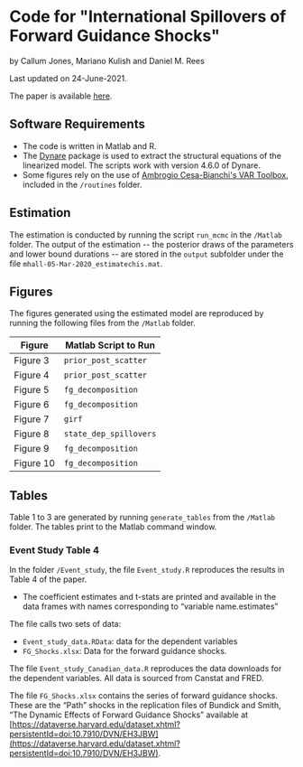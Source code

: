 # Code for "International Spillovers of Forward Guidance Shocks"

by Callum Jones, Mariano Kulish and Daniel M. Rees

Last updated on 24-June-2021.

The paper is available [here](https://callumjones.github.io/files/OpenFG.pdf).

## Software Requirements

- The code is written in Matlab and R.
- The [Dynare](https://www.dynare.org/) package is used to extract the structural equations of the linearized model. The scripts work with version 4.6.0 of Dynare.
- Some figures rely on the use of [Ambrogio Cesa-Bianchi's VAR Toolbox](https://github.com/ambropo/VAR-Toolbox), included in the `/routines` folder.

## Estimation

The estimation is conducted by running the script `run_mcmc` in the `/Matlab` folder. The output of the estimation -- the posterior draws of the parameters and lower bound durations -- are stored in the `output` subfolder under the file `mhall-05-Mar-2020_estimatechis.mat`.

## Figures

The figures generated using the estimated model are reproduced by running the following files from the `/Matlab` folder.

| Figure    | Matlab Script to Run   |
|---------- | ---------------------- |
| Figure 3  | `prior_post_scatter`   |
| Figure 4  | `prior_post_scatter`   |
| Figure 5  | `fg_decomposition`     |
| Figure 6  | `fg_decomposition`     |
| Figure 7  | `girf`                 |
| Figure 8  | `state_dep_spillovers` |
| Figure 9  | `fg_decomposition`     |
| Figure 10 | `fg_decomposition`     |

## Tables

Table 1 to 3 are generated by running `generate_tables` from the `/Matlab` folder. The tables print to the Matlab command window.

### Event Study Table 4

In the folder `/Event_study`, the file `Event_study.R` reproduces the results in Table 4 of the paper.

- The coefficient estimates and t-stats are printed and available in the data frames with names corresponding to “variable name.estimates”

The file calls two sets of data:

- `Event_study_data.RData`: data for the dependent variables
- `FG_Shocks.xlsx`: Data for the forward guidance shocks.

The file `Event_study_Canadian_data.R` reproduces the data downloads for the dependent variables. All data is sourced from Canstat and FRED.

The file `FG_Shocks.xlsx` contains the series of forward guidance shocks. These are the “Path” shocks in the replication files of Bundick and Smith, “The Dynamic Effects of Forward Guidance Shocks” available at [https://dataverse.harvard.edu/dataset.xhtml?persistentId=doi:10.7910/DVN/EH3JBW](https://dataverse.harvard.edu/dataset.xhtml?persistentId=doi:10.7910/DVN/EH3JBW).
